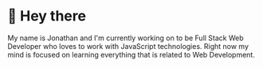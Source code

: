 # 👋 Hey there
My name is Jonathan and I'm currently working on to be Full Stack Web Developer who loves to work with JavaScript technologies. Right now my mind is focused on learning everything that is related to Web Development.

<!---
LegendeJJ/LegendeJJ is a ✨ special ✨ repository because its `README.md` (this file) appears on your GitHub profile.
You can click the Preview link to take a look at your changes.
--->
